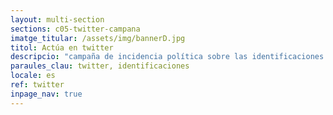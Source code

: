```yaml
---
layout: multi-section
sections: c05-twitter-campana
imatge_titular: /assets/img/bannerD.jpg
titol: Actúa en twitter
descripcio: "campaña de incidencia política sobre las identificaciones policiales por perfil étnico"
paraules_clau: twitter, identificaciones
locale: es
ref: twitter
inpage_nav: true
---
```

